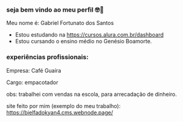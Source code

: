 ### seja bem vindo ao meu perfil 🤓🦅 ###

Meu nome é: Gabriel Fortunato dos Santos
- Estou estudando na https://cursos.alura.com.br/dashboard
- Estou cursando o ensino médio no Genésio Boamorte.


### experiências profissionais: ###

Empresa: Café Guaíra

Cargo: empacotador

obs: trabalhei com vendas na escola, para arrecadação de dinheiro.

site feito por mim (exemplo do meu trabalho): https://bielfadokyan4.cms.webnode.page/

